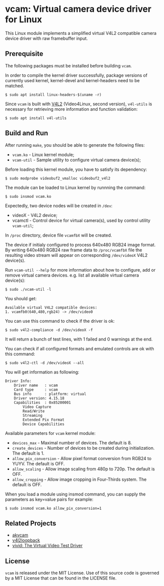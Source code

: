 # vcam: Virtual camera device driver for Linux

This Linux module implements a simplified virtual V4L2 compatible camera
device driver with raw framebuffer input.

## Prerequisite

The following packages must be installed before building `vcam`.

In order to compile the kernel driver successfully, package versions
of currently used kernel, kernel-devel and kernel-headers need to be matched.
```shell
$ sudo apt install linux-headers-$(uname -r)
```

Since `vcam` is built with [V4L2](https://en.wikipedia.org/wiki/Video4Linux) (Video4Linux, second version),
`v4l-utils` is necessary for retrieving more information and function validation:
```shell
$ sudo apt install v4l-utils
```

## Build and Run

After running `make`, you should be able to generate the following files:
* `vcam.ko` - Linux kernel module;
* `vcam-util` - Sample utility to configure virtual camera device(s);

Before loading this kernel module, you have to satisfy its dependency:
```shell
$ sudo modprobe videobuf2_vmalloc videobuf2_v4l2
```

The module can be loaded to Linux kernel by runnning the command:
```shell
$ sudo insmod vcam.ko
```

Expectedly, two device nodes will be created in `/dev`:
* videoX - V4L2 device;
* vcamctl - Control device for virtual camera(s), used by control utility `vcam-util`;

In `/proc` directory, device file `vcamfbX` will be created.

The device if initialy configured to process 640x480 RGB24 image format.
By writing 640x480 RGB24 raw frame data to `/proc/vcamfbX` file the resulting
video stream will appear on corresponding `/dev/videoX` V4L2 device(s).

Run `vcam-util --help` for more information about how to configure, add or
remove virtual camera devices.
e.g. list all available virtual camera device(s):
```shell
$ sudo ./vcam-util -l
```

You should get:
```
Available virtual V4L2 compatible devices:
1. vcamfb0(640,480,rgb24) -> /dev/video0
```

You can use this command to check if the driver is ok:
```shell
$ sudo v4l2-compliance -d /dev/videoX -f
```

It will return a bunch of test lines, with 1 failed and 0 warnings at the end.

You can check if all configured formats and emulated controls are ok with this command:
```shell
$ sudo v4l2-ctl -d /dev/videoX --all
```

You will get information as following:
```
Driver Info:
	Driver name   : vcam
	Card type     : vcam
	Bus info      : platform: virtual
	Driver version: 4.15.18
	Capabilities  : 0x85200001
		Video Capture
		Read/Write
		Streaming
		Extended Pix Format
		Device Capabilities
```

Available parameters for `vcam` kernel module:
* `devices_max` - Maximal number of devices. The default is 8.
* `create_devices` - Number of devices to be created during initialization. The default is 1.
* `allow_pix_conversion` - Allow pixel format conversion from RGB24 to YUYV. The default is OFF.
* `allow_scaling` - Allow image scaling from 480p to 720p. The default is OFF.
* `allow_cropping` - Allow image cropping in Four-Thirds system. The default is OFF.

When you load a module using insmod command, you can supply the parameters as key=value pairs for example:
```shell
$ sudo insmod vcam.ko allow_pix_conversion=1
```

## Related Projects

* [akvcam](https://github.com/webcamoid/akvcam)
* [v4l2loopback](https://github.com/umlaeute/v4l2loopback)
* [vivid: The Virtual Video Test Driver](https://www.kernel.org/doc/html/latest/media/v4l-drivers/vivid.html)

## License

`vcam` is released under the MIT License. Use of this source code is governed by
a MIT License that can be found in the LICENSE file.
